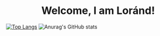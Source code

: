 <H1 style="text-align:center">Welcome, I am Loránd!</H1>

[![Top Langs](https://github-readme-stats.vercel.app/api/top-langs/?username=KeLorand&count_private=true&theme=radical)](https://github.com/anuraghazra/github-readme-stats)
![Anurag's GitHub stats](https://github-readme-stats.vercel.app/api?username=KeLorand&show_icons=true&theme=synthwave&count_private=true)
